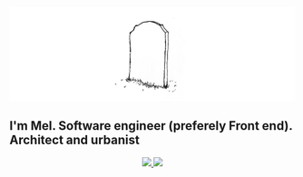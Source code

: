 <div>
  <img src='./arch-github.png'>
</div>

<div>
  <h2>I'm Mel. Software engineer (preferely Front end). Architect and urbanist</h2>
</div>


<div align="center">
<a href="https://github.com/melancholisch">
<img height="180em" src="https://github-readme-stats.vercel.app/api?username=melancholisch&show_icons=true&theme=light&include_all_commits=true&count_private=true"/>
  <img height="180em" src="https://github-readme-stats.vercel.app/api/top-langs/?username=melancholisch&layout=compact&langs_count=10&theme=light"/>
</div>



